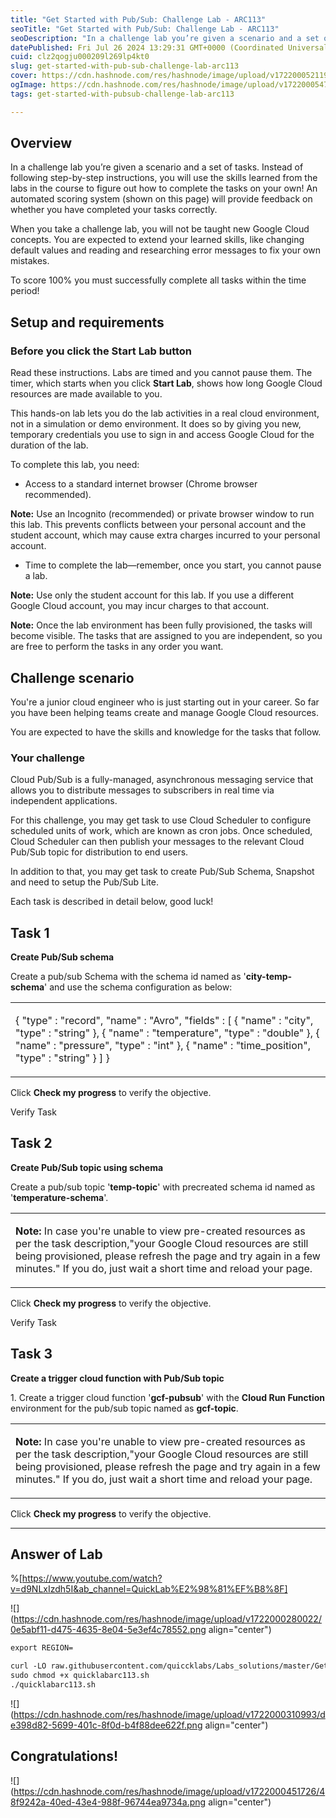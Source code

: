 ```yaml
---
title: "Get Started with Pub/Sub: Challenge Lab - ARC113"
seoTitle: "Get Started with Pub/Sub: Challenge Lab - ARC113"
seoDescription: "In a challenge lab you’re given a scenario and a set of tasks. Instead of following step-by-step instructions, you will use the skills learned from the labs"
datePublished: Fri Jul 26 2024 13:29:31 GMT+0000 (Coordinated Universal Time)
cuid: clz2qogju000209l269lp4kt0
slug: get-started-with-pub-sub-challenge-lab-arc113
cover: https://cdn.hashnode.com/res/hashnode/image/upload/v1722000521196/d4e91078-0a5b-4b4d-8970-31acff692a3f.png
ogImage: https://cdn.hashnode.com/res/hashnode/image/upload/v1722000547023/0204a2ae-84ba-40fb-901a-1e94b28b49bf.png
tags: get-started-with-pubsub-challenge-lab-arc113

---
```


## Overview

In a challenge lab you’re given a scenario and a set of tasks. Instead of following step-by-step instructions, you will use the skills learned from the labs in the course to figure out how to complete the tasks on your own! An automated scoring system (shown on this page) will provide feedback on whether you have completed your tasks correctly.

When you take a challenge lab, you will not be taught new Google Cloud concepts. You are expected to extend your learned skills, like changing default values and reading and researching error messages to fix your own mistakes.

To score 100% you must successfully complete all tasks within the time period!

## Setup and requirements

### Before you click the Start Lab button

Read these instructions. Labs are timed and you cannot pause them. The timer, which starts when you click **Start Lab**, shows how long Google Cloud resources are made available to you.

This hands-on lab lets you do the lab activities in a real cloud environment, not in a simulation or demo environment. It does so by giving you new, temporary credentials you use to sign in and access Google Cloud for the duration of the lab.

To complete this lab, you need:

* Access to a standard internet browser (Chrome browser recommended).
    

**Note:** Use an Incognito (recommended) or private browser window to run this lab. This prevents conflicts between your personal account and the student account, which may cause extra charges incurred to your personal account.

* Time to complete the lab—remember, once you start, you cannot pause a lab.
    

**Note:** Use only the student account for this lab. If you use a different Google Cloud account, you may incur charges to that account.

**Note:** Once the lab environment has been fully provisioned, the tasks will become visible. The tasks that are assigned to you are independent, so you are free to perform the tasks in any order you want.

## Challenge scenario

You're a junior cloud engineer who is just starting out in your career. So far you have been helping teams create and manage Google Cloud resources.

You are expected to have the skills and knowledge for the tasks that follow.

### Your challenge

Cloud Pub/Sub is a fully-managed, asynchronous messaging service that allows you to distribute messages to subscribers in real time via independent applications.

For this challenge, you may get task to use Cloud Scheduler to configure scheduled units of work, which are known as cron jobs. Once scheduled, Cloud Scheduler can then publish your messages to the relevant Cloud Pub/Sub topic for distribution to end users.

In addition to that, you may get task to create Pub/Sub Schema, Snapshot and need to setup the Pub/Sub Lite.

Each task is described in detail below, good luck!

## Task 1

**Create Pub/Sub schema**

Create a pub/sub Schema with the schema id named as '**city-temp-schema**' and use the schema configuration as below:

<table><tbody><tr><td colspan="1" rowspan="1"><p>{ "type" : "record", "name" : "Avro", "fields" : [ { "name" : "city", "type" : "string" }, { "name" : "temperature", "type" : "double" }, { "name" : "pressure", "type" : "int" }, { "name" : "time_position", "type" : "string" } ] }</p></td></tr></tbody></table>

Click **Check my progress** to verify the objective.

Verify Task

## Task 2

**Create Pub/Sub topic using schema**

Create a pub/sub topic '**temp-topic**' with precreated schema id named as '**temperature-schema**'.

<table><tbody><tr><td colspan="1" rowspan="1"><p><strong>Note: </strong>In case you're unable to view pre-created resources as per the task description,"your Google Cloud resources are still being provisioned, please refresh the page and try again in a few minutes." If you do, just wait a short time and reload your page.</p></td></tr></tbody></table>

Click **Check my progress** to verify the objective.

Verify Task

## Task 3

**Create a trigger cloud function with Pub/Sub topic**

1\. Create a trigger cloud function '**gcf-pubsub**' with the **Cloud Run Function** environment for the pub/sub topic named as **gcf-topic**.

<table><tbody><tr><td colspan="1" rowspan="1"><p><strong>Note: </strong>In case you're unable to view pre-created resources as per the task description,"your Google Cloud resources are still being provisioned, please refresh the page and try again in a few minutes." If you do, just wait a short time and reload your page.</p></td></tr></tbody></table>

Click **Check my progress** to verify the objective.

---

## Answer of Lab

%[https://www.youtube.com/watch?v=d9NLxIzdh5I&ab_channel=QuickLab%E2%98%81%EF%B8%8F] 

![](https://cdn.hashnode.com/res/hashnode/image/upload/v1722000280022/0e5abf11-d475-4635-8e04-5e3ef4c78552.png align="center")

```apache
export REGION=
```

```apache
curl -LO raw.githubusercontent.com/quiccklabs/Labs_solutions/master/Get%20Started%20with%20PubSub%20Challenge%20Lab/quicklabarc113.sh
sudo chmod +x quicklabarc113.sh
./quicklabarc113.sh
```

![](https://cdn.hashnode.com/res/hashnode/image/upload/v1722000310993/de398d82-5699-401c-8f0d-b4f88dee622f.png align="center")

## **Congratulations!**

![](https://cdn.hashnode.com/res/hashnode/image/upload/v1722000451726/48f9242a-40ed-43e4-988f-96744ea9734a.png align="center")